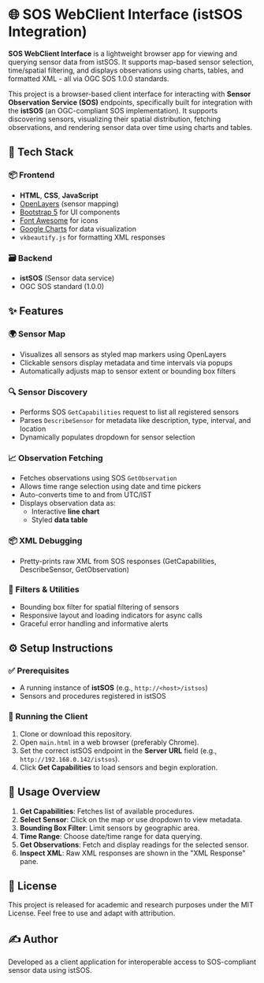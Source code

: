 # 🌐 SOS WebClient Interface (istSOS Integration)
**SOS WebClient Interface** is a lightweight browser app for viewing and querying sensor data from istSOS. It supports map-based sensor selection, time/spatial filtering, and displays observations using charts, tables, and formatted XML - all via OGC SOS 1.0.0 standards.

This project is a browser-based client interface for interacting with **Sensor Observation Service (SOS)** endpoints, specifically built for integration with the **istSOS** (an OGC-compliant SOS implementation). It supports discovering sensors, visualizing their spatial distribution, fetching observations, and rendering sensor data over time using charts and tables.

## 🧰 Tech Stack

### 📦 Frontend
- **HTML**, **CSS**, **JavaScript**
- [OpenLayers](https://openlayers.org/) (sensor mapping)
- [Bootstrap 5](https://getbootstrap.com/) for UI components
- [Font Awesome](https://fontawesome.com/) for icons
- [Google Charts](https://developers.google.com/chart) for data visualization
- `vkbeautify.js` for formatting XML responses

### 🗃 Backend
- **istSOS** (Sensor data service)
- OGC SOS standard (1.0.0)

## ✨ Features

### 🌍 Sensor Map
- Visualizes all sensors as styled map markers using OpenLayers
- Clickable sensors display metadata and time intervals via popups
- Automatically adjusts map to sensor extent or bounding box filters

### 🔍 Sensor Discovery
- Performs SOS `GetCapabilities` request to list all registered sensors
- Parses `DescribeSensor` for metadata like description, type, interval, and location
- Dynamically populates dropdown for sensor selection

### 📈 Observation Fetching
- Fetches observations using SOS `GetObservation`
- Allows time range selection using date and time pickers
- Auto-converts time to and from UTC/IST
- Displays observation data as:
  - Interactive **line chart**
  - Styled **data table**

### 📦 XML Debugging
- Pretty-prints raw XML from SOS responses (GetCapabilities, DescribeSensor, GetObservation)

### 🧭 Filters & Utilities
- Bounding box filter for spatial filtering of sensors
- Responsive layout and loading indicators for async calls
- Graceful error handling and informative alerts


## ⚙️ Setup Instructions

### ✅ Prerequisites
- A running instance of **istSOS** (e.g., `http://<host>/istsos`)
- Sensors and procedures registered in istSOS

### 🚀 Running the Client
1. Clone or download this repository.
2. Open `main.html` in a web browser (preferably Chrome).
3. Set the correct istSOS endpoint in the **Server URL** field (e.g., `http://192.168.0.142/istsos`).
4. Click **Get Capabilities** to load sensors and begin exploration.


## 📌 Usage Overview

1. **Get Capabilities**: Fetches list of available procedures.
2. **Select Sensor**: Click on the map or use dropdown to view metadata.
3. **Bounding Box Filter**: Limit sensors by geographic area.
4. **Time Range**: Choose date/time range for data querying.
5. **Get Observations**: Fetch and display readings for the selected sensor.
6. **Inspect XML**: Raw XML responses are shown in the "XML Response" pane.


## 📃 License

This project is released for academic and research purposes under the MIT License. Feel free to use and adapt with attribution.


## ✍️ Author

Developed as a client application for interoperable access to SOS-compliant sensor data using istSOS.
